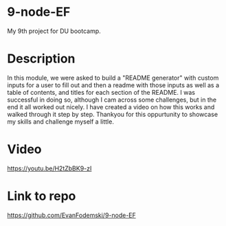 # 9-node-EF
 My 9th project for DU bootcamp.

# Description
In this module, we were asked to build a "README generator" with custom inputs for a user to fill out and then a readme with those inputs as well as a table of contents, and titles for each section of the README. I was successful in doing so, although I cam across some challenges, but in the end it all worked out nicely. I have created a video on how this works and walked through it step by step. Thankyou for this oppurtunity to showcase my skills and challenge myself a little.

# Video
https://youtu.be/H2tZbBK9-zI

# Link to repo
https://github.com/EvanFodemski/9-node-EF